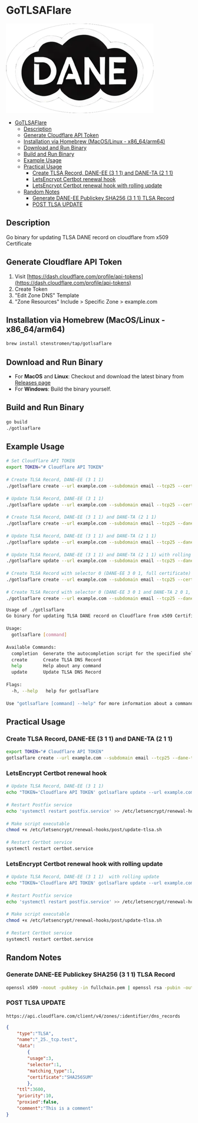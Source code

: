 # GoTLSAFlare

![GoTLSAFlare](./gotlsaflare.webp)

- [GoTLSAFlare](#gotlsaflare)
  - [Description](#description)
  - [Generate Cloudflare API Token](#generate-cloudflare-api-token)
  - [Installation via Homebrew (MacOS/Linux - x86\_64/arm64)](#installation-via-homebrew-macoslinux---x86_64arm64)
  - [Download and Run Binary](#download-and-run-binary)
  - [Build and Run Binary](#build-and-run-binary)
  - [Example Usage](#example-usage)
  - [Practical Usage](#practical-usage)
    - [Create TLSA Record, DANE-EE (3 1 1) and DANE-TA (2 1 1)](#create-tlsa-record-dane-ee-3-1-1-and-dane-ta-2-1-1)
    - [LetsEncrypt Certbot renewal hook](#letsencrypt-certbot-renewal-hook)
    - [LetsEncrypt Certbot renewal hook with rolling update](#letsencrypt-certbot-renewal-hook-with-rolling-update)
  - [Random Notes](#random-notes)
    - [Generate DANE-EE Publickey SHA256 (3 1 1) TLSA Record](#generate-dane-ee-publickey-sha256-3-1-1-tlsa-record)
    - [POST TLSA UPDATE](#post-tlsa-update)

## Description

Go binary for updating TLSA DANE record on cloudflare from x509 Certificate

## Generate Cloudflare API Token

1. Visit [https://dash.cloudflare.com/profile/api-tokens](https://dash.cloudflare.com/profile/api-tokens)
2. Create Token
3. "Edit Zone DNS" Template
4. "Zone Resources" Include > Specific Zone > example.com

## Installation via Homebrew (MacOS/Linux - x86_64/arm64)

```bash
brew install stenstromen/tap/gotlsaflare
```

## Download and Run Binary

- For **MacOS** and **Linux**: Checkout and download the latest binary from [Releases page](https://github.com/Stenstromen/gotlsaflare/releases/latest/)
- For **Windows**: Build the binary yourself.

## Build and Run Binary

```bash
go build
./gotlsaflare
```

## Example Usage

```bash
# Set Cloudflare API TOKEN
export TOKEN="# Cloudflare API TOKEN"

# Create TLSA Record, DANE-EE (3 1 1)
./gotlsaflare create --url example.com --subdomain email --tcp25 --cert path/to/certificate.pem

# Update TLSA Record, DANE-EE (3 1 1)
./gotlsaflare update --url example.com --subdomain email --tcp25 --cert path/to/certificate.pem

# Create TLSA Record, DANE-EE (3 1 1) and DANE-TA (2 1 1)
./gotlsaflare create --url example.com --subdomain email --tcp25 --dane-ta --cert path/to/fullchain.pem

# Update TLSA Record, DANE-EE (3 1 1) and DANE-TA (2 1 1)
./gotlsaflare update --url example.com --subdomain email --tcp25 --dane-ta --cert path/to/fullchain.pem

# Update TLSA Record, DANE-EE (3 1 1) and DANE-TA (2 1 1) with rolling update (keeps old record for TTL seconds, then deletes it)
./gotlsaflare update --url example.com --subdomain email --tcp25 --dane-ta --cert path/to/fullchain.pem --rollover

# Create TLSA Record with selector 0 (DANE-EE 3 0 1, full certificate)
./gotlsaflare create --url example.com --subdomain email --tcp25 --cert path/to/certificate.pem --selector 0

# Create TLSA Record with selector 0 (DANE-EE 3 0 1 and DANE-TA 2 0 1, full certificate)
./gotlsaflare create --url example.com --subdomain email --tcp25 --dane-ta --cert path/to/certificate.pem --selector 0
```

```bash
Usage of ./gotlsaflare
Go binary for updating TLSA DANE record on Cloudflare from x509 Certificate.

Usage:
  gotlsaflare [command]

Available Commands:
  completion  Generate the autocompletion script for the specified shell
  create      Create TLSA DNS Record
  help        Help about any command
  update      Update TLSA DNS Record

Flags:
  -h, --help   help for gotlsaflare

Use "gotlsaflare [command] --help" for more information about a command.
```

## Practical Usage

### Create TLSA Record, DANE-EE (3 1 1) and DANE-TA (2 1 1)

```bash
export TOKEN="# Cloudflare API TOKEN"
gotlsaflare create --url example.com --subdomain email --tcp25 --dane-ta --cert path/to/fullchain.pem
```

### LetsEncrypt Certbot renewal hook

```bash
# Update TLSA Record, DANE-EE (3 1 1)
echo "TOKEN='Cloudflare API TOKEN' gotlsaflare update --url example.com --subdomain email --tcp25 --cert path/to/fullchain.pem" >> /etc/letsencrypt/renewal-hooks/post/update-tlsa.sh

# Restart Postfix service
echo 'systemctl restart postfix.service' >> /etc/letsencrypt/renewal-hooks/post/update-tlsa.sh

# Make script executable
chmod +x /etc/letsencrypt/renewal-hooks/post/update-tlsa.sh

# Restart Certbot service
systemctl restart certbot.service
```

### LetsEncrypt Certbot renewal hook with rolling update

```bash
# Update TLSA Record, DANE-EE (3 1 1)  with rolling update
echo "TOKEN='Cloudflare API TOKEN' gotlsaflare update --url example.com --subdomain email --tcp25 --dane-ta --cert path/to/fullchain.pem --rollover" >> /etc/letsencrypt/renewal-hooks/post/update-tlsa.sh

# Restart Postfix service
echo 'systemctl restart postfix.service' >> /etc/letsencrypt/renewal-hooks/post/update-tlsa.sh

# Make script executable
chmod +x /etc/letsencrypt/renewal-hooks/post/update-tlsa.sh

# Restart Certbot service
systemctl restart certbot.service
```

## Random Notes

### Generate DANE-EE Publickey SHA256 (3 1 1) TLSA Record

```bash
openssl x509 -noout -pubkey -in fullchain.pem | openssl rsa -pubin -outform DER 2>/dev/null | sha256sum
```

### POST TLSA UPDATE

`https://api.cloudflare.com/client/v4/zones/:identifier/dns_records`

```json
{
    "type":"TLSA",
    "name":"_25._tcp.test",
    "data":
        {
        "usage":3,
        "selector":1,
        "matching_type":1,
        "certificate":"SHA256SUM"
        },
    "ttl":3600,
    "priority":10,
    "proxied":false,
    "comment":"This is a comment"
}
```
